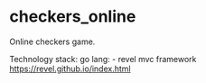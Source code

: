 # checkers_online
Online checkers game.

Technology stack:
go lang:
	- revel mvc framework https://revel.github.io/index.html
